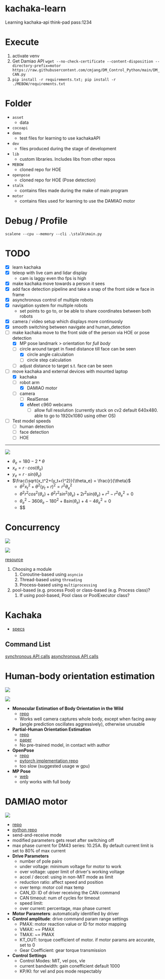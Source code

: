 # kachaka-learn

Learning kachaka-api
think-pad pass:1234

# Execute
1. activate venv
2. Get Damiao API `wget --no-check-certificate --content-disposition --directory-prefix=motor https://raw.githubusercontent.com/cmjang/DM_Control_Python/main/DM_CAN.py`
3. `pip install -r requirements.txt; pip install -r ./MEBOW/requirements.txt`

# Folder
- `asset`
  - data
- `cocoapi`
- `demo`
  - test files for learning to use kachakaAPI
- `dev`
  - files produced during the stage of development
- `lib`
  - custom libraries. Includes libs from other repos
- `MEBOW`
  - cloned repo for HOE
- `openpose`
  - cloned repo for HOE (Pose detection)
- `stalk`
  - contains files made during the make of main program
- `motor`
  - contains files used for learning to use the DAMIAO motor

# Debug / Profile
`scalene --cpu --memory --cli .\stalk\main.py`

# TODO
- [x] learn kachaka
- [x] teleop with live cam and lidar display
  - cam is laggy even tho fps is high
- [x] make kachaka move towards a person it sees
- [x] add face detection pipeline and take a snap of the front side w face in frame
- [x] asynchronous control of multiple robots
- [x] navigation system for multiple robots
  - set points to go to, or be able to share coordinates between both robots
- [x] camera / video setup which displays more continuosly
- [x] smooth switching between navigate and human_detection
- [ ] make kachaka move to the front side of the person via HOE or pose detection
  - [x] MP pose landmark > orientation for *full body*
  - [ ] circle around target in fixed distance till face can be seen
    - [x] circle angle calculation
    - [ ] circle step calculation
  - [ ] adjust distance to target s.t. face can be seen
- [ ] move kachaka and external devices with mounted laptop
  - [x] kachaka
  - [ ] robot arm
    - [x] DAMIAO motor
  - [ ] camera
    - [ ] RealSense
    - [x] eMeet c960 webcams
      - [ ] allow full resolution (currently stuck on cv2 default 640x480. able to go to 1920x1080 using other OS)
- [ ] Test model speeds
  - [ ] human detection
  - [ ] face detection
  - [ ] HOE

---

![](asset/math.jpg)



- $\theta_e = 180 - 2*\theta$
- $x_e = r\cdot cos(\theta_e)$
- $y_e = r\cdot sin(\theta_e)$
- $\frac{\sqrt{x_t^2+(y_t+r)^2}}{\theta_e} = \frac{r}{\theta}$
  - $\theta^2x_t^2+\theta^2(y_t+r)^2=r^2\theta_e^2$
  - $\theta^2r^2cos^2(\theta_e)+\theta^2r^2sin^2(\theta_e)+2r^2sin(\theta_e)+r^2-r^2\theta_e^2=0$
  - $\theta_e^2-360\theta_e-180^2+8sin(\theta_e)+4-4\theta_e^2=0$
  - $$

# Concurrency

![](asset/Python-Concurrency-API-Choice.png)

![](asset/Python-Concurrency-API-Decision-Tree.png)

[resource](https://superfastpython.com/python-concurrency-choose-api/#Problem_of_Pythons_Concurrency_APIs)

1. Choosing a module
   1. Coroutine-based using `asyncio`
   2. Thread-based using `threading`
   3. Process-based using `multiprocessing`
2. pool-based (e.g. process Pool) or class-based (e.g. Process class)?
   1. If using pool-based, Pool class or PoolExecutor class?

# Kachaka
- [specs](https://kachaka.life/technology/)

## Command List
[synchronous API calls](https://github.com/pf-robotics/kachaka-api/blob/main/docs/kachaka_api_client.ipynb)
[asynchronous API calls](https://github.com/pf-robotics/kachaka-api/blob/main/docs/kachaka_api_client_async.ipynb)


# Human-body orientation estimation

![](asset/demo.gif)

![](asset/demo1.JPG)

- **Monocular Estimation of Body Orientation in the Wild**
  - [repo](https://github.com/ChenyanWu/MEBOW)
  - Works well camera captures whole body, except when facing away (angle prediction oscillates aggressively), otherwise unusable
- **Partial-Human Orientation Estimation**
  - [repo](https://github.com/zhaojieting/Part_HOE)
  - [paper](https://arxiv.org/pdf/2404.14139)
  - No pre-trained model, in contact with author
- **OpenPose**
  - [repo](https://github.com/CMU-Perceptual-Computing-Lab/openpose/)
  - [pytorch implementation repo](https://github.com/Hzzone/pytorch-openpose?tab=readme-ov-file)
  - too slow (suggested usage w gpu)
- **MP Pose**
  - [web](https://ai.google.dev/edge/mediapipe/solutions/vision/pose_landmarker/python)
  - only works with full body

# DAMIAO motor

![](asset/damiao_setup.jpg)

- [repo](https://github.com/cmjang/DM_Motor_Control)
- [python repo](https://github.com/cmjang/DM_Control_Python/blob/main/DM_CAN.py)
- send-and-receive mode
- modified parameters gets reset after switching off
- max phase current for DM43 series: 10.25A. By default current limit is set to 80% of max current 
- **Drive Parameters**
  - number of pole pairs
  - under voltage: minimum voltage for motor to work
  - over voltage: upper limit of driver's working voltage
  - accel / deccel: using in non-MIT mode as limit
  - reduction ratio: affect speed and position
  - over temp: motor coil max temp
  - CAN_ID: ID of driver receiving the CAN command
  - CAN timeout: num of cycles for timeout
  - speed limit:
  - over current: percentage, max phase current
- **Motor Parameters**: automatically identified by driver
- **Control amplitude**: drive command param range settings
  - PMAX: motor reaction value or ID for motor mapping
  - VMAX: ~= PMAX
  - TMAX: ~= PMAX
  - KT_OUT: torque coefficient of motor. if motor params are accurate, set to 0
  - Gear Coefficient: gear torque transmission
- **Control Settings**
  - Control Modes: MIT, vel pos, vle
  - current bandwidth: gain conefficient default 1000
  - KP/KI: for vel and pos mode respectably 